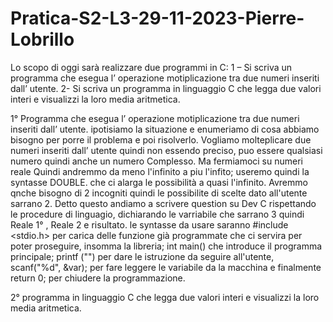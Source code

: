 # Pratica-S2-L3-29-11-2023-Pierre-Lobrillo
Lo scopo di oggi sarà realizzare due programmi in C: 
1 – Si scriva un programma che esegua l’ operazione motiplicazione tra due numeri inseriti dall’ utente. 
2- Si scriva un programma in linguaggio C che legga due valori interi e visualizzi la loro media aritmetica.

1° Programma che esegua l’ operazione motiplicazione tra due numeri inseriti dall’ utente.
ipotisiamo la situazione e enumeriamo di cosa abbiamo bisogno per porre il problema e poi risolverlo.
Vogliamo molteplicare due numeri inseriti dall’ utente quindi non essendo preciso, puo essere qualsiasi numero quindi anche un numero Complesso.
Ma fermiamoci su numeri reale Quindi andremmo da meno l'infinito a piu l'infito; useremo quindi la syntasse DOUBLE. che ci alarga le possibilità a quasi l'infinito.
Avremmo qnche bisogno di 2 incogniti quindi le possibilite di scelte dato all'utente sarrano 2.
Detto questo andiamo a scrivere question su Dev C rispettando le procedure di linguagio, dichiarando le varriabile che sarrano 3 quindi Reale 1° , Reale 2 e risultato.
le syntasse da usare saranno #include <stdio.h> per carica delle funzione già programmate che ci servira per poter proseguire, insomma la libreria; int main() che introduce il programma principale; 
printf ("") per dare le istruzione da seguire all'utente, scanf("%d", &var); per fare leggere le variabile da la macchina e finalmente  return 0; per chiudere la programmazione.

2° programma in linguaggio C che legga due valori interi e visualizzi la loro media aritmetica.
